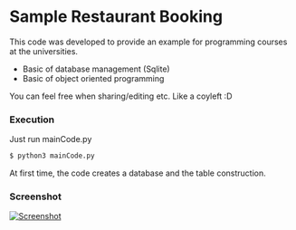# Sample Restaurant Booking

This code was developed to provide an example for programming courses at the universities.

  - Basic of database management (Sqlite)
  - Basic of object oriented programming

You can feel free when sharing/editing etc. Like a coyleft :D 

### Execution

Just run mainCode.py

```sh
$ python3 mainCode.py
```
At first time, the code creates a database and the table construction.


### Screenshot
[![Screenshot](https://i.hizliresim.com/EPGy99.png)](https://i.hizliresim.com/EPGy99.png)
